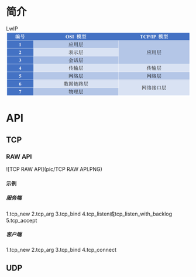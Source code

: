简介
===
  LwIP
![OSI](pic/OSI.PNG)

API
===
## TCP
### RAW API
![TCP RAW API](pic/TCP RAW API.PNG)

#### 示例
##### 服务端
1.tcp_new
2.tcp_arg
3.tcp_bind
4.tcp_listen或tcp_listen_with_backlog
5.tcp_accept

##### 客户端
1.tcp_new
2.tcp_arg
3.tcp_bind
4.tcp_connect

## UDP
